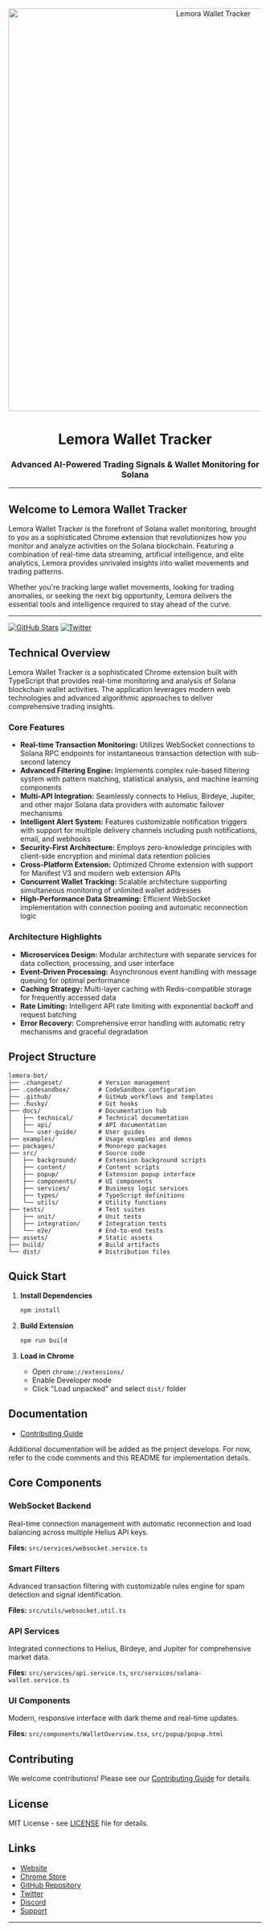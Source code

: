 <div align="center">
  <img src="assets/images/lemora-banner.svg" alt="Lemora Wallet Tracker" width="800"/>

  # Lemora Wallet Tracker

  ### Advanced AI-Powered Trading Signals & Wallet Monitoring for Solana

</div>

---

## Welcome to Lemora Wallet Tracker

Lemora Wallet Tracker is the forefront of Solana wallet monitoring, brought to you as a sophisticated Chrome extension that revolutionizes how you monitor and analyze activities on the Solana blockchain. Featuring a combination of real-time data streaming, artificial intelligence, and elite analytics, Lemora provides unrivaled insights into wallet movements and trading patterns.

Whether you're tracking large wallet movements, looking for trading anomalies, or seeking the next big opportunity, Lemora delivers the essential tools and intelligence required to stay ahead of the curve.

---

[![GitHub Stars](https://img.shields.io/github/stars/lemora-bot/lemora-bot?style=social)](https://github.com/lemora-bot/lemora-bot/stargazers)
[![Twitter](https://img.shields.io/badge/Twitter-@Lemorabot-1DA1F2.svg?style=social&logo=twitter)](https://twitter.com/LemoraBot)

## Technical Overview

Lemora Wallet Tracker is a sophisticated Chrome extension built with TypeScript that provides real-time monitoring and analysis of Solana blockchain wallet activities. The application leverages modern web technologies and advanced algorithmic approaches to deliver comprehensive trading insights.

### Core Features

- **Real-time Transaction Monitoring:** Utilizes WebSocket connections to Solana RPC endpoints for instantaneous transaction detection with sub-second latency
- **Advanced Filtering Engine:** Implements complex rule-based filtering system with pattern matching, statistical analysis, and machine learning components
- **Multi-API Integration:** Seamlessly connects to Helius, Birdeye, Jupiter, and other major Solana data providers with automatic failover mechanisms
- **Intelligent Alert System:** Features customizable notification triggers with support for multiple delivery channels including push notifications, email, and webhooks
- **Security-First Architecture:** Employs zero-knowledge principles with client-side encryption and minimal data retention policies
- **Cross-Platform Extension:** Optimized Chrome extension with support for Manifest V3 and modern web extension APIs
- **Concurrent Wallet Tracking:** Scalable architecture supporting simultaneous monitoring of unlimited wallet addresses
- **High-Performance Data Streaming:** Efficient WebSocket implementation with connection pooling and automatic reconnection logic

### Architecture Highlights

- **Microservices Design:** Modular architecture with separate services for data collection, processing, and user interface
- **Event-Driven Processing:** Asynchronous event handling with message queuing for optimal performance
- **Caching Strategy:** Multi-layer caching with Redis-compatible storage for frequently accessed data
- **Rate Limiting:** Intelligent API rate limiting with exponential backoff and request batching
- **Error Recovery:** Comprehensive error handling with automatic retry mechanisms and graceful degradation

## Project Structure

```
lemora-bot/
├── .changeset/          # Version management
├── .codesandbox/        # CodeSandbox configuration
├── .github/             # GitHub workflows and templates
├── .husky/              # Git hooks
├── docs/                # Documentation hub
│   ├── technical/       # Technical documentation
│   ├── api/             # API documentation
│   └── user-guide/      # User guides
├── examples/            # Usage examples and demos
├── packages/            # Monorepo packages
├── src/                 # Source code
│   ├── background/      # Extension background scripts
│   ├── content/         # Content scripts
│   ├── popup/           # Extension popup interface
│   ├── components/      # UI components
│   ├── services/        # Business logic services
│   ├── types/           # TypeScript definitions
│   └── utils/           # Utility functions
├── tests/               # Test suites
│   ├── unit/            # Unit tests
│   ├── integration/     # Integration tests
│   └── e2e/             # End-to-end tests
├── assets/              # Static assets
├── build/               # Build artifacts
└── dist/                # Distribution files
```

## Quick Start

1. **Install Dependencies**
   ```bash
   npm install
   ```

2. **Build Extension**
   ```bash
   npm run build
   ```

3. **Load in Chrome**
   - Open `chrome://extensions/`
   - Enable Developer mode
   - Click "Load unpacked" and select `dist/` folder

## Documentation

- [Contributing Guide](CONTRIBUTING.md)

Additional documentation will be added as the project develops. For now, refer to the code comments and this README for implementation details.

## Core Components

### WebSocket Backend
Real-time connection management with automatic reconnection and load balancing across multiple Helius API keys.

**Files:** `src/services/websocket.service.ts`

### Smart Filters
Advanced transaction filtering with customizable rules engine for spam detection and signal identification.

**Files:** `src/utils/websocket.util.ts`

### API Services
Integrated connections to Helius, Birdeye, and Jupiter for comprehensive market data.

**Files:** `src/services/api.service.ts`, `src/services/solana-wallet.service.ts`

### UI Components
Modern, responsive interface with dark theme and real-time updates.

**Files:** `src/components/WalletOverview.tsx`, `src/popup/popup.html`

## Contributing

We welcome contributions! Please see our [Contributing Guide](CONTRIBUTING.md) for details.

## License

MIT License - see [LICENSE](LICENSE) file for details.

## Links

- [Website](https://lemora-bot.com)
- [Chrome Store](https://chrome.google.com/webstore/detail/lemora-bot)
- [GitHub Repository](https://github.com/lemora-bot/lemora-bot)
- [Twitter](https://twitter.com/LemoraBot)
- [Discord](https://discord.gg/lemora-bot)
- [Support](mailto:support@lemora-bot.com)

---

